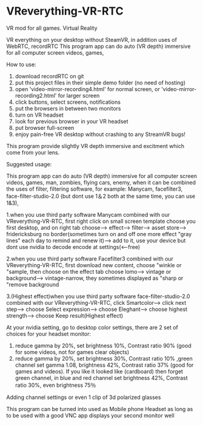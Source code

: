 # VReverything-VR-RTC
VR mod for all games. Virtual Reality

VR everything on your desktop without SteamVR, in addition uses of WebRTC, recordRTC
This program app can do auto (VR depth) immersive for all computer screen videos, games,


How to use:
1. download recordRTC on git
2. put this project files in their simple demo folder (no need of hosting)
3. open 'video-mirror-recording4.html' for normal screen, or 'video-mirror-recording2.html' for larger screen
4. click buttons, select screens, notifications
5. put the browsers in between two monitors
6. turn on VR headset
7. look for previous browser in your VR headset
8. put browser full-screen
9. enjoy pain-free VR desktop without crashing to any StreamVR bugs!

This program provide slightly VR depth immersive and excitment which come from your lens.

Suggested usage:

This program app can do auto (VR depth) immersive for all computer screen videos, games, man, zombies, flying cars, enemy, 
when it can be combined the uses of filter, filtering software, for example: Manycam, facefilter3, face-filter-studio-2.0 (but dont use 1＆2 both at the same time, you can use 1&3),

1.when you use third party software Manycam combined with our VReverything-VR-RTC, first right click on small screen template choose you first
desktop, and on right tab choose--> effect--> filter--> asset store--> fridericksburg no border(sometimes turn on and off one more effect "gray lines" each day to remind and renew it)--> add to it, use your device but dont use nvidia to decode encode at settings(<--free)

2.when you use third party software Facefilter3 combined with our VReverything-VR-RTC, first download new content, choose "winkle or "sample,
then choose on the effect tab choose lomo--> vintage or background--> vintage-narrow, they sometimes displayed as "sharp or "remove background

3.(Highest effect)when you use third party software face-filter-studio-2.0 combined with our VReverything-VR-RTC, click Smartcolor--> click next step--> 
choose Select expression--> choose Eleghant--> choose highest strength--> choose Keep result(Highest effect)

At your nvidia setting, go to desktop color settings, there are 2 set of choices for your headset monitor:
1. reduce gamma by 20%, set brightness 10%, Contrast ratio 90% (good for some videos, not for games clear objects)
2. reduce gamma by 20%, set brightness 30%, Contrast ratio 10% ,green channel set gamma 1.08, brightness 42%, Contrast ratio 37% (good for games and videos). If you like it looked like (cardboard) then forget green
channel, in blue and red channel set brightness 42%, Contrast ratio 30%, even brightness 75％


Adding channel settings or even 1 clip of 3d polarized glasses

This program can be turned into used as Mobile phone Headset as long as to be used with a good VNC app displays your 
second monitor well
